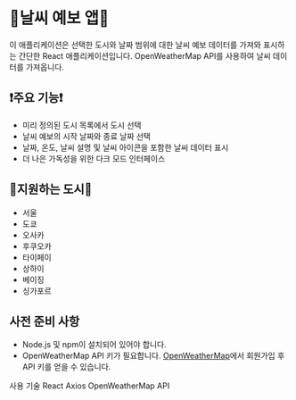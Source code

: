 # 🔆날씨 예보 앱🔆

이 애플리케이션은 선택한 도시와 날짜 범위에 대한 날씨 예보 데이터를 가져와 표시하는 간단한 React 애플리케이션입니다. OpenWeatherMap API를 사용하여 날씨 데이터를 가져옵니다.

## ❗️주요 기능❗️

- 미리 정의된 도시 목록에서 도시 선택
- 날씨 예보의 시작 날짜와 종료 날짜 선택
- 날짜, 온도, 날씨 설명 및 날씨 아이콘을 포함한 날씨 데이터 표시
- 더 나은 가독성을 위한 다크 모드 인터페이스

## 🏢지원하는 도시🏢

- 서울
- 도쿄
- 오사카
- 후쿠오카
- 타이페이
- 상하이
- 베이징
- 싱가포르

## 사전 준비 사항

- Node.js 및 npm이 설치되어 있어야 합니다.
- OpenWeatherMap API 키가 필요합니다. [OpenWeatherMap](https://home.openweathermap.org/users/sign_up)에서 회원가입 후 API 키를 얻을 수 있습니다.


사용 기술
React
Axios
OpenWeatherMap API
